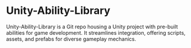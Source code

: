 # Unity-Ability-Library
Unity-Ability-Library is a Git repo housing a Unity project with pre-built abilities for game development. It streamlines integration, offering scripts, assets, and prefabs for diverse gameplay mechanics.
